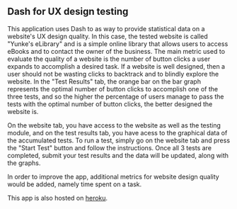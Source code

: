 ## Dash for UX design testing
This application uses Dash to as way to provide statistical data on a website's UX design quality. In this case, the tested website is called "Yunke's eLibrary" and is a simple online library that allows users to access eBooks and to contact the owner of the business. The main metric used to evaluate the quality of a website is the number of button clicks a user expands to accomplish a desired task. If a website is well designed, then a user should not be wasting clicks to backtrack and to blindly explore the website. In the "Test Results" tab, the orange bar on the bar graph represents the optimal number of button clicks to accomplish one of the three tests, and so the higher the percentage of users manage to pass the tests with the optimal number of button clicks, the better designed the website is.

On the website tab, you have access to the website as well as the testing module, and on the test results tab, you have acess to the graphical data of the accumulated tests. To run a test, simply go on the website tab and press the "Start Test" button and follow the instructions. Once all 3 tests are completed, submit your test results and the data will be updated, along with the graphs. 

In order to improve the app, additional metrics for website design quality would be added, namely time spent on a task.

This app is also hosted on [heroku](https://dash-ux-design-tester.herokuapp.com/).

